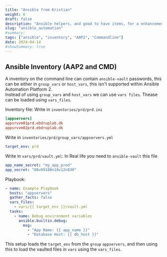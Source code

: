 ```yaml
---
title: "Ansible from Kristian"
weight: 6
draft: false
description: "Ansible helpers, and good to have items, for a enhancement for writing Ansible Playbooks. Assistance to Ansible Automation Platform 2"
slug: "ansible_automation"
#summary:
tags: ["ansible", "inventory", "AAP2", "Commandline"]
date: 2024-04-14
#showSummary: true
---
```


## Ansible Inventory (AAP2 and CMD)

A inventory on the command line can contain `ansible-vault` passwords, this can be either in `group_vars` or `host_vars`, this isn't supported within Ansible Automation Platform 2.  
Instead of using `group_vars` and `host_vars` we can use `vars files`. Thease can be loaded using `vars_files`.  

Inventory file: Write in `inventories/prd/prd.ini`
```ini
[appservers]
appsrvvm01prd.ebdruplab.dk
appsrvvm02prd.ebdruplab.dk
```

Write in `inventories/prd/group_vars/appservers.yml`
```yaml
target_env: prd
```

Write in `vars/prd/vault.yml`:
In Real life you need to `ansible-vault` this file
```yaml
app_name_secret: "my_app_prod"
app_secret: "08v09180n18v12n830"
```

Playbook:
```yaml
- name: Example Playbook
  hosts: "appservers"
  gather_facts: false
  vars_files:
    - vars/{{ target_env }}/vault.yml
  tasks:
    - name: Debug environment variables
      ansible.builtin.debug:
        msg:
          - "App Name: {{ app_name }}"
          - "Database Host: {{ db_host }}"
```

This setup loads the `target_env` from the `group` `appservers`, and then using this to load the vaulted files in `vars` using the `vars_files`.

